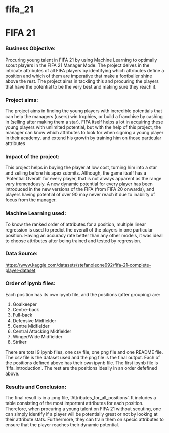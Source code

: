 # fifa_21

# **FIFA 21**

### **Business Objective:** 
Procuring young talent in FIFA 21 by using Machine Learning to optimally scout players in the FIFA 21 Manager Mode.
The project delves in the intricate attributes of all FIFA players by identifying which attributes define a position and which of them are imperative that make a footballer shine above the rest. The project aims in tackling this and procuring the players that have the potential to be the very best and making sure they reach it. 

### **Project aims:**
The project aims in finding the young players with incredible potentials that can help the managers (users) win trophies, or build a franchise by cashing in (selling after making them a star). FIFA itself helps a lot in acquiring these young players with unlimited potential, but with the help of this project, the manager can know which attributes to look for when signing a young player in their academy, and extend his growth by training him on those particular attributes

### **Impact of the project:**
This project helps in buying the player at low cost, turning him into a star and selling before his apex submits. Although, the game itself has a ‘Potential Overall’ for every player, that is not always apparent as the range vary tremendously. A new dynamic potential for every player has been introduced in the new versions of the FIFA (from FIFA 20 onwards), and players having potential of over 90 may never reach it due to inability of focus from the manager.

### **Machine Learning used:**
To know the ranked order of attributes for a position, multiple linear regression is used to predict the overall of the players in one particular position. Having an accuracy rate better than any other models, it was ideal to choose attributes after being trained and tested by regression. 

### **Data Source:**
https://www.kaggle.com/datasets/stefanoleone992/fifa-21-complete-player-dataset


### **Order of ipynb files:**
Each position has its own ipynb file, and the positions (after grouping) are:

1. Goalkeeper
2. Centre-back
3. Full-back
4. Defensive Midfielder
5. Centre Midfielder
6. Central Attacking Midfielder
7. Winger/Wide Midfielder
8. Striker

There are total 9 ipynb files, one csv file, one png file and one README file. The csv file is the dataset used and the png file is the final output. Each of the positions defined above has their own ipynb file. The first ipynb file is 'fifa_introduction'. The rest are the positions ideally in an order defefined above.

### **Results and Conclusion:**
The final result is in a .png file, 'Attributes_for_all_positions'. It includes a table consisting of the most important attributes for each position. Therefore, when procuring a young talent on FIFA 21 without scouting, one can simply identify if a player will be potentially great or not by looking at their attribute stats. Furthermore, they can train them on specic attributes to ensure that the player reaches their dynamic potential. 
